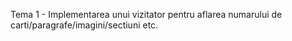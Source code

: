 Tema 1 - Implementarea unui vizitator pentru aflarea numarului de carti/paragrafe/imagini/sectiuni etc.